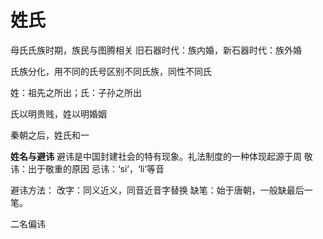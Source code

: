 # 姓氏
母氏氏族时期，族民与图腾相关
旧石器时代：族内婚，新石器时代：族外婚

氏族分化，用不同的氏号区别不同氏族，同性不同氏

姓：祖先之所出；氏：子孙之所出

氏以明贵贱，姓以明婚姻

秦朝之后，姓氏和一

**姓名与避讳**
避讳是中国封建社会的特有现象。礼法制度的一种体现起源于周
敬讳：出于敬重的原因
忌讳：‘si’，‘li’等音

避讳方法：
改字：同义近义，同音近音字替换
缺笔：始于唐朝，一般缺最后一笔。

二名偏讳